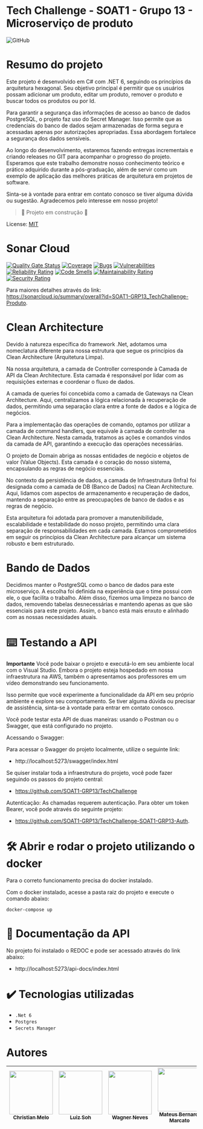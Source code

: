 <h1>  Tech Challenge - SOAT1 - Grupo 13 - Microserviço de produto </h1>

![GitHub](https://img.shields.io/github/license/dropbox/dropbox-sdk-java)

# Resumo do projeto

Este projeto é desenvolvido em C# com .NET 6, seguindo os princípios da arquitetura hexagonal. Seu objetivo principal é permitir que os usuários possam adicionar um produto, editar um produto, remover o produto e buscar todos os produtos ou por Id.

Para garantir a segurança das informações de acesso ao banco de dados PostgreSQL, o projeto faz uso do Secret Manager. Isso permite que as credenciais do banco de dados sejam armazenadas de forma segura e acessadas apenas por autorizações apropriadas. Essa abordagem fortalece a segurança dos dados sensíveis.

Ao longo do desenvolvimento, estaremos fazendo entregas incrementais e criando releases no GIT para acompanhar o progresso do projeto. Esperamos que este trabalho demonstre nosso conhecimento teórico e prático adquirido durante a pós-graduação, além de servir como um exemplo de aplicação das melhores práticas de arquitetura em projetos de software.

Sinta-se à vontade para entrar em contato conosco se tiver alguma dúvida ou sugestão. Agradecemos pelo interesse em nosso projeto!


> :construction: Projeto em construção :construction:

License: [MIT](License.txt)

# Sonar Cloud
[![Quality Gate Status](https://sonarcloud.io/api/project_badges/measure?project=SOAT1-GRP13_TechChallenge-Produto&metric=alert_status)](https://sonarcloud.io/summary/new_code?id=SOAT1-GRP13_TechChallenge-Produto) [![Coverage](https://sonarcloud.io/api/project_badges/measure?project=SOAT1-GRP13_TechChallenge-Produto&metric=coverage)](https://sonarcloud.io/summary/new_code?id=SOAT1-GRP13_TechChallenge-Produto) [![Bugs](https://sonarcloud.io/api/project_badges/measure?project=SOAT1-GRP13_TechChallenge-Produto&metric=bugs)](https://sonarcloud.io/summary/new_code?id=SOAT1-GRP13_TechChallenge-Produto) [![Vulnerabilities](https://sonarcloud.io/api/project_badges/measure?project=SOAT1-GRP13_TechChallenge-Produto&metric=vulnerabilities)](https://sonarcloud.io/summary/new_code?id=SOAT1-GRP13_TechChallenge-Produto) [![Reliability Rating](https://sonarcloud.io/api/project_badges/measure?project=SOAT1-GRP13_TechChallenge-Produto&metric=reliability_rating)](https://sonarcloud.io/summary/new_code?id=SOAT1-GRP13_TechChallenge-Produto) [![Code Smells](https://sonarcloud.io/api/project_badges/measure?project=SOAT1-GRP13_TechChallenge-Produto&metric=code_smells)](https://sonarcloud.io/summary/new_code?id=SOAT1-GRP13_TechChallenge-Produto) [![Maintainability Rating](https://sonarcloud.io/api/project_badges/measure?project=SOAT1-GRP13_TechChallenge-Produto&metric=sqale_rating)](https://sonarcloud.io/summary/new_code?id=SOAT1-GRP13_TechChallenge-Produto) [![Security Rating](https://sonarcloud.io/api/project_badges/measure?project=SOAT1-GRP13_TechChallenge-Produto&metric=security_rating)](https://sonarcloud.io/summary/new_code?id=SOAT1-GRP13_TechChallenge-Produto)

Para maiores detalhes através do link: https://sonarcloud.io/summary/overall?id=SOAT1-GRP13_TechChallenge-Produto.

# Clean Architecture

Devido à natureza específica do framework .Net, adotamos uma nomeclatura diferente para nossa estrutura que segue os princípios da Clean Architecture (Arquitetura Limpa).

Na nossa arquitetura, a camada de Controller corresponde à Camada de API da Clean Architecture. Esta camada é responsável por lidar com as requisições externas e coordenar o fluxo de dados.

A camada de queries foi concebida como a camada de Gateways na Clean Architecture. Aqui, centralizamos a lógica relacionada à recuperação de dados, permitindo uma separação clara entre a fonte de dados e a lógica de negócios.

Para a implementação das operações de comando, optamos por utilizar a camada de command handlers, que equivale à camada de controller na Clean Architecture. Nesta camada, tratamos as ações e comandos vindos da camada de API, garantindo a execução das operações necessárias.

O projeto de Domain abriga as nossas entidades de negócio e objetos de valor (Value Objects). Esta camada é o coração do nosso sistema, encapsulando as regras de negócio essenciais.

No contexto da persistência de dados, a camada de Infraestrutura (Infra) foi designada como a camada de DB (Banco de Dados) na Clean Architecture. Aqui, lidamos com aspectos de armazenamento e recuperação de dados, mantendo a separação entre as preocupações de banco de dados e as regras de negócio.

Esta arquitetura foi adotada para promover a manutenibilidade, escalabilidade e testabilidade do nosso projeto, permitindo uma clara separação de responsabilidades em cada camada. Estamos comprometidos em seguir os princípios da Clean Architecture para alcançar um sistema robusto e bem estruturado.

# Bando de Dados

Decidimos manter o PostgreSQL como o banco de dados para este microserviço. A escolha foi definida na experiência que o time possui com ele, o que facilita o trabalho. Além disso, fizemos uma limpeza no banco de dados, removendo tabelas desnecessárias e mantendo apenas as que são essenciais para este projeto. Assim, o banco está mais enxuto e alinhado com as nossas necessidades atuais.

# ⌨️ Testando a API

**Importante**
Você pode baixar o projeto e executá-lo em seu ambiente local com o Visual Studio. Embora o projeto esteja hospedado em nossa infraestrutura na AWS, também o apresentamos aos professores em um vídeo demonstrando seu funcionamento.

Isso permite que você experimente a funcionalidade da API em seu próprio ambiente e explore seu comportamento. Se tiver alguma dúvida ou precisar de assistência, sinta-se à vontade para entrar em contato conosco.

Você pode testar esta API de duas maneiras: usando o Postman ou o Swagger, que está configurado no projeto.

Acessando o Swagger:

Para acessar o Swagger do projeto localmente, utilize o seguinte link:
- http://localhost:5273/swagger/index.html

Se quiser instalar toda a infraestrutura do projeto, você pode fazer seguindo os passos do projeto central:
- https://github.com/SOAT1-GRP13/TechChallenge

Autenticação:
As chamadas requerem autenticação. Para obter um token Bearer, você pode através do seguinte projeto: 
- https://github.com/SOAT1-GRP13/TechChallenge-SOAT1-GRP13-Auth.

# 🛠️ Abrir e rodar o projeto utilizando o docker

Para o correto funcionamento precisa do docker instalado.

Com o docker instalado, acesse a pasta raiz do projeto e execute o comando abaixo: 

```shell
docker-compose up
```

# 📒 Documentação da API

No projeto foi instalado o REDOC e pode ser acessado através do link abaixo:

- http://localhost:5273/api-docs/index.html

# ✔️ Tecnologias utilizadas

- ``.Net 6``
- ``Postgres``
- ``Secrets Manager``


# Autores

| [<img src="https://avatars.githubusercontent.com/u/28829303?s=400&v=4" width=115><br><sub>Christian Melo</sub>](https://github.com/christiandmelo) |  [<img src="https://avatars.githubusercontent.com/u/89987201?v=4" width=115><br><sub>Luiz Soh</sub>](https://github.com/luiz-soh) |  [<img src="https://avatars.githubusercontent.com/u/21027037?v=4" width=115><br><sub>Wagner Neves</sub>](https://github.com/nevesw) |  [<img src="https://avatars.githubusercontent.com/u/34692183?v=4" width=115><br><sub>Mateus Bernardi Marcato</sub>](https://github.com/xXMateus97Xx) |
| :---: | :---: | :---: | :---: |
